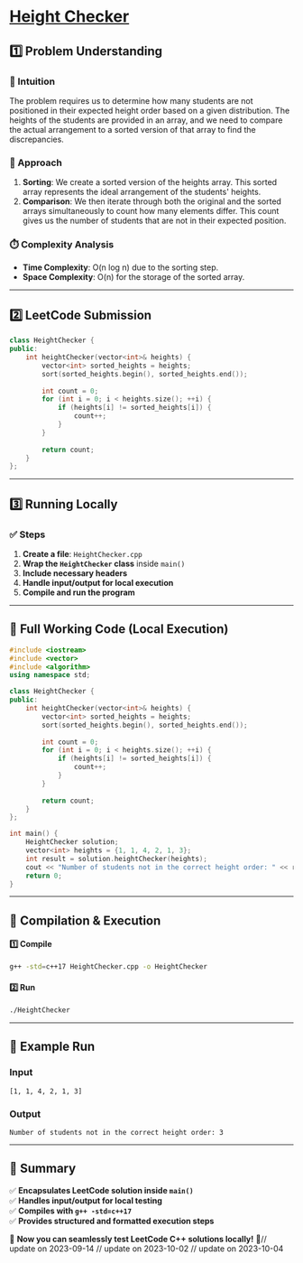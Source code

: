 # **[Height Checker](https://leetcode.com/problems/height-checker/description/)**  

## **1️⃣ Problem Understanding**  
### **📌 Intuition**  
The problem requires us to determine how many students are not positioned in their expected height order based on a given distribution. The heights of the students are provided in an array, and we need to compare the actual arrangement to a sorted version of that array to find the discrepancies.

### **🚀 Approach**  
1. **Sorting**: We create a sorted version of the heights array. This sorted array represents the ideal arrangement of the students' heights.
2. **Comparison**: We then iterate through both the original and the sorted arrays simultaneously to count how many elements differ. This count gives us the number of students that are not in their expected position.

### **⏱️ Complexity Analysis**  
- **Time Complexity**: O(n log n) due to the sorting step.  
- **Space Complexity**: O(n) for the storage of the sorted array.  

---  

## **2️⃣ LeetCode Submission**  
```cpp
class HeightChecker {
public:
    int heightChecker(vector<int>& heights) {
        vector<int> sorted_heights = heights;
        sort(sorted_heights.begin(), sorted_heights.end());
        
        int count = 0;
        for (int i = 0; i < heights.size(); ++i) {
            if (heights[i] != sorted_heights[i]) {
                count++;
            }
        }
        
        return count;
    }
};
```  

---  

## **3️⃣ Running Locally**  
### **✅ Steps**  
1. **Create a file**: `HeightChecker.cpp`  
2. **Wrap the `HeightChecker` class** inside `main()`  
3. **Include necessary headers**  
4. **Handle input/output for local execution**  
5. **Compile and run the program**  

---  

## **📝 Full Working Code (Local Execution)**  
```cpp
#include <iostream>
#include <vector>
#include <algorithm>
using namespace std;

class HeightChecker {
public:
    int heightChecker(vector<int>& heights) {
        vector<int> sorted_heights = heights;
        sort(sorted_heights.begin(), sorted_heights.end());
        
        int count = 0;
        for (int i = 0; i < heights.size(); ++i) {
            if (heights[i] != sorted_heights[i]) {
                count++;
            }
        }
        
        return count;
    }
};

int main() {
    HeightChecker solution;
    vector<int> heights = {1, 1, 4, 2, 1, 3};
    int result = solution.heightChecker(heights);
    cout << "Number of students not in the correct height order: " << result << endl;
    return 0;
}
```  

---  

## **🔧 Compilation & Execution**  
#### **1️⃣ Compile**  
```bash
g++ -std=c++17 HeightChecker.cpp -o HeightChecker
```  

#### **2️⃣ Run**  
```bash
./HeightChecker
```  

---  

## **🎯 Example Run**  
### **Input**  
```
[1, 1, 4, 2, 1, 3]
```  
### **Output**  
```
Number of students not in the correct height order: 3
```  

---  

## **📌 Summary**  
✅ **Encapsulates LeetCode solution inside `main()`**  
✅ **Handles input/output for local testing**  
✅ **Compiles with `g++ -std=c++17`**  
✅ **Provides structured and formatted execution steps**  

🚀 **Now you can seamlessly test LeetCode C++ solutions locally!** 🚀// update on 2023-09-14
// update on 2023-10-02
// update on 2023-10-04
